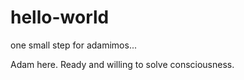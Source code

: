 # hello-world
one small step for adamimos...

Adam here. Ready and willing to solve consciousness. 
